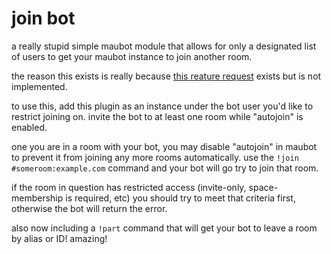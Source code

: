 # join bot

a really stupid simple maubot module that allows for only a designated list of users to get your maubot instance to join
another room.

the reason this exists is really because [this reature request](https://github.com/maubot/maubot/issues/110) exists but
is not implemented.

to use this, add this plugin as an instance under the bot user you'd like to restrict joining on. invite the bot to at
least one room while "autojoin" is enabled.

one you are in a room with your bot, you may disable "autojoin" in maubot to prevent it from joining any more rooms
automatically. use the `!join #someroom:example.com` command and your bot will go try to join that room.

if the room in question has restricted access (invite-only, space-membership is required, etc) you should try to meet
that criteria first, otherwise the bot will return the error.

also now including a `!part` command that will get your bot to leave a room by alias or ID! amazing!
